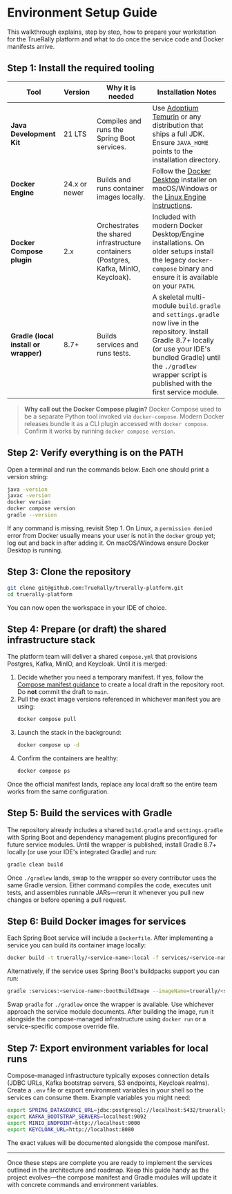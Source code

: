 # Environment Setup Guide

This walkthrough explains, step by step, how to prepare your workstation for the TrueRally platform and what to do once the service code and Docker manifests arrive.

## Step 1: Install the required tooling

| Tool | Version | Why it is needed | Installation Notes |
| --- | --- | --- | --- |
| **Java Development Kit** | 21 LTS | Compiles and runs the Spring Boot services. | Use [Adoptium Temurin](https://adoptium.net/) or any distribution that ships a full JDK. Ensure `JAVA_HOME` points to the installation directory. |
| **Docker Engine** | 24.x or newer | Builds and runs container images locally. | Follow the [Docker Desktop](https://www.docker.com/products/docker-desktop/) installer on macOS/Windows or the [Linux Engine instructions](https://docs.docker.com/engine/install/). |
| **Docker Compose plugin** | 2.x | Orchestrates the shared infrastructure containers (Postgres, Kafka, MinIO, Keycloak). | Included with modern Docker Desktop/Engine installations. On older setups install the legacy `docker-compose` binary and ensure it is available on your `PATH`. |
| **Gradle (local install or wrapper)** | 8.7+ | Builds services and runs tests. | A skeletal multi-module `build.gradle` and `settings.gradle` now live in the repository. Install Gradle 8.7+ locally (or use your IDE's bundled Gradle) until the `./gradlew` wrapper script is published with the first service module. |

> **Why call out the Docker Compose plugin?** Docker Compose used to be a separate Python tool invoked via `docker-compose`. Modern Docker releases bundle it as a CLI plugin accessed with `docker compose`. Confirm it works by running `docker compose version`.

## Step 2: Verify everything is on the PATH

Open a terminal and run the commands below. Each one should print a version string:

```bash
java -version
javac -version
docker version
docker compose version
gradle --version
```

If any command is missing, revisit Step 1. On Linux, a `permission denied` error from Docker usually means your user is not in the `docker` group yet; log out and back in after adding it. On macOS/Windows ensure Docker Desktop is running.

## Step 3: Clone the repository

```bash
git clone git@github.com:TrueRally/truerally-platform.git
cd truerally-platform
```

You can now open the workspace in your IDE of choice.

## Step 4: Prepare (or draft) the shared infrastructure stack

The platform team will deliver a shared `compose.yml` that provisions Postgres, Kafka, MinIO, and Keycloak. Until it is merged:

1. Decide whether you need a temporary manifest. If yes, follow the [Compose manifest guidance](docker-compose-guidance.md) to create a local draft in the repository root. Do **not** commit the draft to `main`.
2. Pull the exact image versions referenced in whichever manifest you are using:
   ```bash
   docker compose pull
   ```
3. Launch the stack in the background:
   ```bash
   docker compose up -d
   ```
4. Confirm the containers are healthy:
   ```bash
   docker compose ps
   ```

Once the official manifest lands, replace any local draft so the entire team works from the same configuration.

## Step 5: Build the services with Gradle

The repository already includes a shared `build.gradle` and `settings.gradle` with Spring Boot and dependency management plugins preconfigured for future service modules. Until the wrapper is published, install Gradle 8.7+ locally (or use your IDE's integrated Gradle) and run:

```bash
gradle clean build
```

Once `./gradlew` lands, swap to the wrapper so every contributor uses the same Gradle version. Either command compiles the code, executes unit tests, and assembles runnable JARs—rerun it whenever you pull new changes or before opening a pull request.

## Step 6: Build Docker images for services

Each Spring Boot service will include a `Dockerfile`. After implementing a service you can build its container image locally:

```bash
docker build -t truerally/<service-name>:local -f services/<service-name>/Dockerfile .
```

Alternatively, if the service uses Spring Boot's buildpacks support you can run:

```bash
gradle :services:<service-name>:bootBuildImage --imageName=truerally/<service-name>:local
```

Swap `gradle` for `./gradlew` once the wrapper is available. Use whichever approach the service module documents. After building the image, run it alongside the compose-managed infrastructure using `docker run` or a service-specific compose override file.

## Step 7: Export environment variables for local runs

Compose-managed infrastructure typically exposes connection details (JDBC URLs, Kafka bootstrap servers, S3 endpoints, Keycloak realms). Create a `.env` file or export environment variables in your shell so the services can consume them. Example variables you might need:

```bash
export SPRING_DATASOURCE_URL=jdbc:postgresql://localhost:5432/truerally
export KAFKA_BOOTSTRAP_SERVERS=localhost:9092
export MINIO_ENDPOINT=http://localhost:9000
export KEYCLOAK_URL=http://localhost:8080
```

The exact values will be documented alongside the compose manifest.

---

Once these steps are complete you are ready to implement the services outlined in the architecture and roadmap. Keep this guide handy as the project evolves—the compose manifest and Gradle modules will update it with concrete commands and environment variables.
